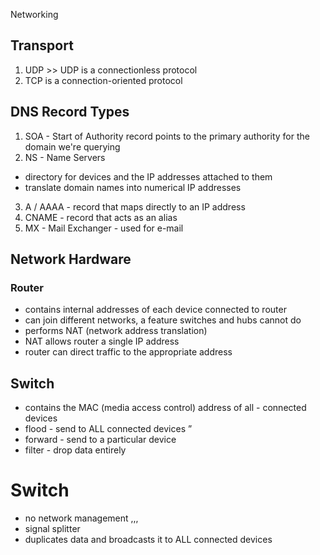 Networking

## Transport

1. UDP >> UDP is a connectionless protocol
2. TCP is a connection-oriented protocol

## DNS Record Types

1. SOA - Start of Authority record
   points to the primary authority for the domain we're querying
2. NS - Name Servers

- directory for devices and the IP addresses attached to them
- translate domain names into numerical IP addresses

3. A / AAAA - record that maps directly to an IP address
4. CNAME - record that acts as an alias
5. MX - Mail Exchanger - used for e-mail

## Network Hardware

### Router

- contains internal addresses of each device connected to router
- can join different networks, a feature switches and hubs cannot do
- performs NAT (network address translation)
- NAT allows router a single IP address
- router can direct traffic to the appropriate address

## Switch

- contains the MAC (media access control) address of all - connected devices
- flood - send to ALL connected devices ”
- forward - send to a particular device
- filter - drop data entirely

# Switch

- no network management ,,,
- signal splitter
- duplicates data and broadcasts it to ALL connected devices
